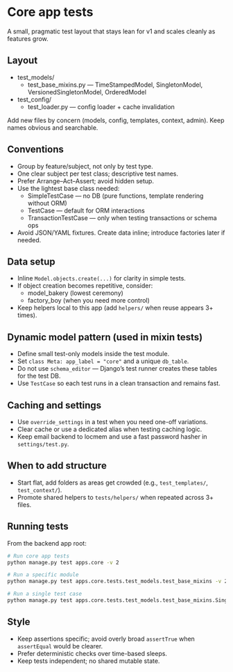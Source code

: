 # Core app tests

A small, pragmatic test layout that stays lean for v1 and scales cleanly as features grow.

## Layout

- test_models/
  - test_base_mixins.py — TimeStampedModel, SingletonModel, VersionedSingletonModel, OrderedModel
- test_config/
  - test_loader.py — config loader + cache invalidation

Add new files by concern (models, config, templates, context, admin). Keep names obvious and searchable.

## Conventions

- Group by feature/subject, not only by test type.
- One clear subject per test class; descriptive test names.
- Prefer Arrange–Act–Assert; avoid hidden setup.
- Use the lightest base class needed:
  - SimpleTestCase — no DB (pure functions, template rendering without ORM)
  - TestCase — default for ORM interactions
  - TransactionTestCase — only when testing transactions or schema ops
- Avoid JSON/YAML fixtures. Create data inline; introduce factories later if needed.

## Data setup

- Inline `Model.objects.create(...)` for clarity in simple tests.
- If object creation becomes repetitive, consider:
  - model_bakery (lowest ceremony)
  - factory_boy (when you need more control)
- Keep helpers local to this app (add `helpers/` when reuse appears 3+ times).

## Dynamic model pattern (used in mixin tests)

- Define small test-only models inside the test module.
- Set `class Meta: app_label = "core"` and a unique `db_table`.
- Do not use `schema_editor` — Django’s test runner creates these tables for the test DB.
- Use `TestCase` so each test runs in a clean transaction and remains fast.

## Caching and settings

- Use `override_settings` in a test when you need one-off variations.
- Clear cache or use a dedicated alias when testing caching logic.
- Keep email backend to locmem and use a fast password hasher in `settings/test.py`.

## When to add structure

- Start flat, add folders as areas get crowded (e.g., `test_templates/`, `test_context/`).
- Promote shared helpers to `tests/helpers/` when repeated across 3+ files.

## Running tests

From the backend app root:

```bash
# Run core app tests
python manage.py test apps.core -v 2

# Run a specific module
python manage.py test apps.core.tests.test_models.test_base_mixins -v 2

# Run a single test case
python manage.py test apps.core.tests.test_models.test_base_mixins.SingletonModelTests -v 2
```

## Style

- Keep assertions specific; avoid overly broad `assertTrue` when `assertEqual` would be clearer.
- Prefer deterministic checks over time-based sleeps.
- Keep tests independent; no shared mutable state.
